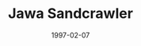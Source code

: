 ---
mission_id: sandcraw
slug: "jawa-sandcrawler"
editorsChoice:
title: "Jawa Sandcrawler"
authors: 
    - "Rolobo"
date: 1997-02-07
filename: "/missions/jawasand.zip"
description: "C3PO has been kidnapped by Jawas!  The droid carries valuable information for the Rebels.  You have managed to get inside the crawler believed to be carrying C3PO.  Now you must search the vessel and rescue the precious droid.  The Rebels can't do without him!"
cover: "sandcraw.png"
levelReplaced:	SECBASE
difficulty: no
bm:	no
fme: no
wax: yes
three_do: yes
voc: yes
gmd: no
vue: no
lfd: no
base: "New level from scratch" 
editors: "Dark Forge 0.993"

---